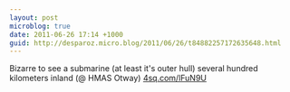 ```yaml
---
layout: post
microblog: true
date: 2011-06-26 17:14 +1000
guid: http://desparoz.micro.blog/2011/06/26/t84882257172635648.html
---
```

Bizarre to see a submarine (at least it's outer hull) several hundred kilometers inland (@ HMAS Otway) [4sq.com/lFuN9U](http://4sq.com/lFuN9U)

